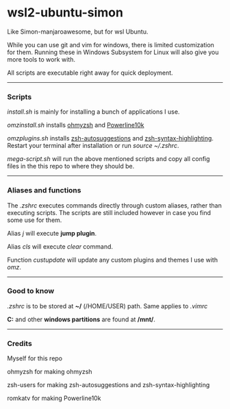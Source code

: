 # wsl2-ubuntu-simon
Like Simon-manjaroawesome, but for wsl Ubuntu.

While you can use git and vim for windows, there is limited customization for them. Running these in Windows Subsystem for Linux will also give you more tools to work with. 

All scripts are executable right away for quick deployment.

---

<h3>Scripts</h3>

<i>install.sh</i> is mainly for installing a bunch of applications I use.

<i>omzinstall.sh</i> installs <a href="https://github.com/ohmyzsh/ohmyzsh">ohmyzsh</a> and <a href="https://github.com/romkatv/powerlevel10k">Powerline10k</a>

<i>omzplugins.sh</i> installs <a href="https://github.com/zsh-users/zsh-autosuggestions">zsh-autosuggestions</a> and <a href="https://github.com/zsh-users/zsh-syntax-highlighting">zsh-syntax-highlighting</a>.
Restart your terminal after installation or run <i>source ~/.zshrc</i>.

<i>mega-script.sh</i> will run the above mentioned scripts and copy all config files in the this repo to where they should be.

---

<h3>Aliases and functions</h3>


The <i>.zshrc</i> executes commands directly through custom aliases, rather than executing scripts. The scripts are still included however in case you find some use for them.

Alias <i>j</i> will execute <b>jump plugin</b>.

Alias <i>cls</i> will execute <i>clear</i> command.

Function <i>custupdate</i> will update any custom plugins and themes I use with <i>omz</i>.

---

<h3>Good to know</h3>

<i>.zshrc</i> is to be stored at <b>~/</b> (/HOME/USER) path. Same applies to <i>.vimrc</i>

<b>C:</b> and other <b>windows partitions</b> are found at <b>/mnt/</b>.

---

<h3>Credits</h3>

Myself for this repo

ohmyzsh for making ohmyzsh

zsh-users for making zsh-autosuggestions and zsh-syntax-highlighting

romkatv for making Powerline10k
